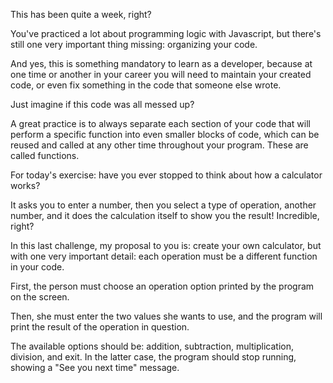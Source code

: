 This has been quite a week, right?

You've practiced a lot about programming logic with Javascript, but there's still one very important thing missing: organizing your code.

And yes, this is something mandatory to learn as a developer, because at one time or another in your career you will need to maintain your created code, or even fix something in the code that someone else wrote.

Just imagine if this code was all messed up?

A great practice is to always separate each section of your code that will perform a specific function into even smaller blocks of code, which can be reused and called at any other time throughout your program. These are called functions.

For today's exercise: have you ever stopped to think about how a calculator works?

It asks you to enter a number, then you select a type of operation, another number, and it does the calculation itself to show you the result! Incredible, right?

In this last challenge, my proposal to you is: create your own calculator, but with one very important detail: each operation must be a different function in your code.

First, the person must choose an operation option printed by the program on the screen.

Then, she must enter the two values she wants to use, and the program will print the result of the operation in question.

The available options should be: addition, subtraction, multiplication, division, and exit. In the latter case, the program should stop running, showing a "See you next time" message.